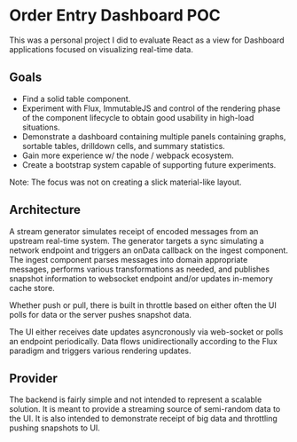 Order Entry Dashboard POC
=========================
This was a personal project I did to evaluate React as a view for Dashboard applications focused on visualizing real-time data.


Goals
-----
 - Find a solid table component.
 - Experiment with Flux, ImmutableJS and control of the rendering phase of the component lifecycle to obtain good usability in high-load situations.
 - Demonstrate a dashboard containing multiple panels containing graphs, sortable tables, drilldown cells, and summary statistics.
 - Gain more experience w/ the node / webpack ecosystem.
 - Create a bootstrap system capable of supporting future experiments.

Note: The focus was not on creating a slick material-like layout.


Architecture
------------
A stream generator simulates receipt of encoded messages from an upstream real-time system.  The generator targets a sync simulating a network endpoint and triggers an onData callback on the ingest component.  The ingest component parses messages into domain appropriate messages, performs various transformations as needed, and publishes snapshot information to websocket endpoint and/or updates in-memory cache store.

Whether push or pull, there is built in throttle based on either often the UI polls for data or the server pushes snapshot data.  

The UI either receives date updates asyncronously via web-socket or polls an endpoint periodically.  Data flows unidirectionally according to the Flux paradigm and triggers various rendering updates.


Provider
--------
The backend is fairly simple and not intended to represent a scalable solution.  It is meant to provide a streaming source of semi-random data to the UI.  It is also intended to demonstrate receipt of big data and throttling pushing snapshots to UI.


